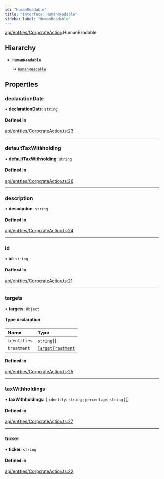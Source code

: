 ```yaml
---
id: "HumanReadable"
title: "Interface: HumanReadable"
sidebar_label: "HumanReadable"
---
```


[api/entities/CorporateAction](../../../../../modules/API/Entities/CorporateAction/CorporateAction.md).HumanReadable

## Hierarchy

- **`HumanReadable`**

  ↳ [`HumanReadable`](../../DividendDistribution/HumanReadable/HumanReadable.md)

## Properties

### declarationDate

• **declarationDate**: `string`

#### Defined in

[api/entities/CorporateAction.ts:23](https://github.com/PolymeshAssociation/polymesh-sdk/blob/2d3ac2aea/src/api/entities/CorporateAction.ts#L23)

___

### defaultTaxWithholding

• **defaultTaxWithholding**: `string`

#### Defined in

[api/entities/CorporateAction.ts:26](https://github.com/PolymeshAssociation/polymesh-sdk/blob/2d3ac2aea/src/api/entities/CorporateAction.ts#L26)

___

### description

• **description**: `string`

#### Defined in

[api/entities/CorporateAction.ts:24](https://github.com/PolymeshAssociation/polymesh-sdk/blob/2d3ac2aea/src/api/entities/CorporateAction.ts#L24)

___

### id

• **id**: `string`

#### Defined in

[api/entities/CorporateAction.ts:21](https://github.com/PolymeshAssociation/polymesh-sdk/blob/2d3ac2aea/src/api/entities/CorporateAction.ts#L21)

___

### targets

• **targets**: `Object`

#### Type declaration

| Name | Type |
| :------ | :------ |
| `identities` | `string`[] |
| `treatment` | [`TargetTreatment`](../../../../../enums/API/Entities/CorporateActionBase/Types/TargetTreatment/TargetTreatment.md) |

#### Defined in

[api/entities/CorporateAction.ts:25](https://github.com/PolymeshAssociation/polymesh-sdk/blob/2d3ac2aea/src/api/entities/CorporateAction.ts#L25)

___

### taxWithholdings

• **taxWithholdings**: \{ `identity`: `string` ; `percentage`: `string`  }[]

#### Defined in

[api/entities/CorporateAction.ts:27](https://github.com/PolymeshAssociation/polymesh-sdk/blob/2d3ac2aea/src/api/entities/CorporateAction.ts#L27)

___

### ticker

• **ticker**: `string`

#### Defined in

[api/entities/CorporateAction.ts:22](https://github.com/PolymeshAssociation/polymesh-sdk/blob/2d3ac2aea/src/api/entities/CorporateAction.ts#L22)
